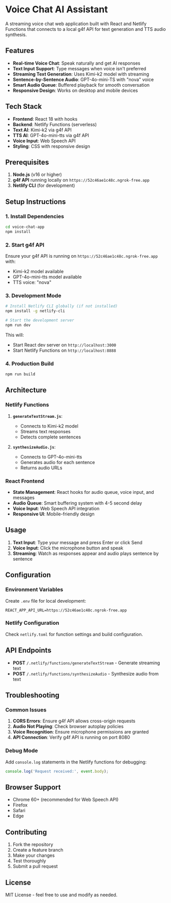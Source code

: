# Voice Chat AI Assistant

A streaming voice chat web application built with React and Netlify Functions that connects to a local g4f API for text generation and TTS audio synthesis.

## Features

- **Real-time Voice Chat**: Speak naturally and get AI responses
- **Text Input Support**: Type messages when voice isn't preferred
- **Streaming Text Generation**: Uses Kimi-k2 model with streaming
- **Sentence-by-Sentence Audio**: GPT-4o-mini-TS with "nova" voice
- **Smart Audio Queue**: Buffered playback for smooth conversation
- **Responsive Design**: Works on desktop and mobile devices

## Tech Stack

- **Frontend**: React 18 with hooks
- **Backend**: Netlify Functions (serverless)
- **Text AI**: Kimi-k2 via g4f API
- **TTS AI**: GPT-4o-mini-tts via g4f API
- **Voice Input**: Web Speech API
- **Styling**: CSS with responsive design

## Prerequisites

1. **Node.js** (v16 or higher)
2. **g4f API** running locally on `https://52c46ae1c48c.ngrok-free.app`
3. **Netlify CLI** (for development)

## Setup Instructions

### 1. Install Dependencies

```bash
cd voice-chat-app
npm install
```

### 2. Start g4f API

Ensure your g4f API is running on `https://52c46ae1c48c.ngrok-free.app` with:
- Kimi-k2 model available
- GPT-4o-mini-tts model available
- TTS voice: "nova"

### 3. Development Mode

```bash
# Install Netlify CLI globally (if not installed)
npm install -g netlify-cli

# Start the development server
npm run dev
```

This will:
- Start React dev server on `http://localhost:3000`
- Start Netlify Functions on `http://localhost:8888`

### 4. Production Build

```bash
npm run build
```

## Architecture

### Netlify Functions

1. **`generateTextStream.js`**: 
   - Connects to Kimi-k2 model
   - Streams text responses
   - Detects complete sentences

2. **`synthesizeAudio.js`**:
   - Connects to GPT-4o-mini-tts
   - Generates audio for each sentence
   - Returns audio URLs

### React Frontend

- **State Management**: React hooks for audio queue, voice input, and messages
- **Audio Queue**: Smart buffering system with 4-5 second delay
- **Voice Input**: Web Speech API integration
- **Responsive UI**: Mobile-friendly design

## Usage

1. **Text Input**: Type your message and press Enter or click Send
2. **Voice Input**: Click the microphone button and speak
3. **Streaming**: Watch as responses appear and audio plays sentence by sentence

## Configuration

### Environment Variables

Create `.env` file for local development:
```
REACT_APP_API_URL=https://52c46ae1c48c.ngrok-free.app
```

### Netlify Configuration

Check `netlify.toml` for function settings and build configuration.

## API Endpoints

- **POST** `/.netlify/functions/generateTextStream` - Generate streaming text
- **POST** `/.netlify/functions/synthesizeAudio` - Synthesize audio from text

## Troubleshooting

### Common Issues

1. **CORS Errors**: Ensure g4f API allows cross-origin requests
2. **Audio Not Playing**: Check browser autoplay policies
3. **Voice Recognition**: Ensure microphone permissions are granted
4. **API Connection**: Verify g4f API is running on port 8080

### Debug Mode

Add `console.log` statements in the Netlify functions for debugging:
```javascript
console.log('Request received:', event.body);
```

## Browser Support

- Chrome 60+ (recommended for Web Speech API)
- Firefox
- Safari
- Edge

## Contributing

1. Fork the repository
2. Create a feature branch
3. Make your changes
4. Test thoroughly
5. Submit a pull request

## License

MIT License - feel free to use and modify as needed.